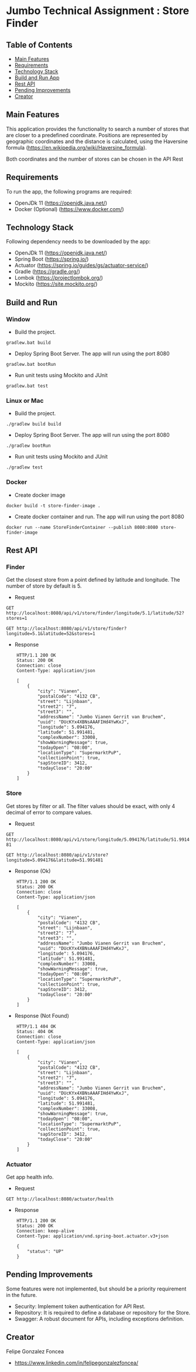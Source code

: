 # Jumbo Technical Assignment : Store Finder


## Table of Contents
- [Main Features](#main-features)
- [Requirements](#requirements)
- [Technology Stack](#technology-stack)
- [Build and Run App](#build-and-run)
- [Rest API](#rest-api)
- [Pending Improvements](#pending-improvements)
- [Creator](#creator)


## Main Features

This application provides the functionality to search a number of stores that are closer to a predefined coordinate. Positions are represented by geographic coordinates and the distance is calculated, using the Haversine formula (https://en.wikipedia.org/wiki/Haversine_formula). 

Both coordinates and the number of stores can be chosen in the API Rest

## Requirements

To run the app, the following programs are required:

* OpenJDk 11 (https://openjdk.java.net/)
* Docker (Optional) (https://www.docker.com/)

## Technology Stack

Following dependency needs to be downloaded by the app:

* OpenJDk 11 (https://openjdk.java.net/)
* Spring Boot (https://spring.io/)
* Actuator (https://spring.io/guides/gs/actuator-service/)
* Gradle (https://gradle.org/)
* Lombok (https://projectlombok.org/)
* Mockito (https://site.mockito.org/)

## Build and Run

### Window

- Build the project.
```
gradlew.bat build
```

- Deploy Spring Boot Server. The app will run using the port 8080
```
gradlew.bat bootRun
```

- Run unit tests using Mockito and JUnit
```
gradlew.bat test
```

### Linux or Mac

- Build the project.
```
./gradlew build build
```

- Deploy Spring Boot Server. The app will run using the port 8080
```
./gradlew bootRun
```

- Run unit tests using Mockito and JUnit
```
./gradlew test
```

### Docker

- Create docker image
```
docker build -t store-finder-image .
```

- Create docker container and run. The app will run using the port 8080
```
docker run --name StoreFinderContainer --publish 8080:8080 store-finder-image
```

## Rest API

### Finder

Get the closest store from a point defined by latitude and longitude. The number of store by default is 5.

- Request 

`GET http://localhost:8080/api/v1/store/finder/longitude/5.1/latitude/52?stores=1`

`GET http://localhost:8080/api/v1/store/finder?longitude=5.1&latitude=52&stores=1`

- Response
```
    HTTP/1.1 200 OK
    Status: 200 OK
    Connection: close
    Content-Type: application/json

    [
        {
            "city": "Vianen",
            "postalCode": "4132 CB",
            "street": "Lijnbaan",
            "street2": "7",
            "street3": "",
            "addressName": "Jumbo Vianen Gerrit van Bruchem",
            "uuid": "DUcKYx4XBNsAAAFIHd4YwKxJ",
            "longitude": 5.094176,
            "latitude": 51.991481,
            "complexNumber": 33008,
            "showWarningMessage": true,
            "todayOpen": "08:00",
            "locationType": "SupermarktPuP",
            "collectionPoint": true,
            "sapStoreID": 3412,
            "todayClose": "20:00"
        }
    ]
```
### Store

Get stores by filter or all. The filter values should be exact, with only 4 decimal of error to compare values.

- Request

`GET http://localhost:8080/api/v1/store/longitude/5.094176/latitude/51.991481`

`GET http://localhost:8080/api/v1/store?longitude=5.094176&latitude=51.991481`

- Response (Ok) 
```
    HTTP/1.1 200 OK
    Status: 200 OK
    Connection: close
    Content-Type: application/json

    [
        {
            "city": "Vianen",
            "postalCode": "4132 CB",
            "street": "Lijnbaan",
            "street2": "7",
            "street3": "",
            "addressName": "Jumbo Vianen Gerrit van Bruchem",
            "uuid": "DUcKYx4XBNsAAAFIHd4YwKxJ",
            "longitude": 5.094176,
            "latitude": 51.991481,
            "complexNumber": 33008,
            "showWarningMessage": true,
            "todayOpen": "08:00",
            "locationType": "SupermarktPuP",
            "collectionPoint": true,
            "sapStoreID": 3412,
            "todayClose": "20:00"
        }
    ]
```

- Response (Not Found)
```
    HTTP/1.1 404 OK
    Status: 404 OK
    Connection: close
    Content-Type: application/json

    [
        {
            "city": "Vianen",
            "postalCode": "4132 CB",
            "street": "Lijnbaan",
            "street2": "7",
            "street3": "",
            "addressName": "Jumbo Vianen Gerrit van Bruchem",
            "uuid": "DUcKYx4XBNsAAAFIHd4YwKxJ",
            "longitude": 5.094176,
            "latitude": 51.991481,
            "complexNumber": 33008,
            "showWarningMessage": true,
            "todayOpen": "08:00",
            "locationType": "SupermarktPuP",
            "collectionPoint": true,
            "sapStoreID": 3412,
            "todayClose": "20:00"
        }
    ]
```

### Actuator

Get app health info.

- Request

`GET http://localhost:8080/actuator/health`

- Response
```
    HTTP/1.1 200 OK
    Status: 200 OK
    Connection: keep-alive
    Content-Type: application/vnd.spring-boot.actuator.v3+json

    {
        "status": "UP"
    }
```

## Pending Improvements

Some features were not implemented, but should be a priority requirement in the future.

- Security: Implement token authentication for API Rest.
- Repository: It is required to define a database or repository for the Store.
- Swagger: A robust document for APIs, including exceptions definition.

## Creator

Felipe Gonzalez Foncea

- https://www.linkedin.com/in/felipegonzalezfoncea/